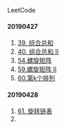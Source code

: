 LeetCode

#### 20190427
1. [39. 组合总和](https://leetcode-cn.com/problems/combination-sum/)
2. [40. 组合总和 II](https://leetcode-cn.com/problems/combination-sum-ii/)
3. [54.螺旋矩阵](https://leetcode-cn.com/problems/spiral-matrix/)
4. [59.螺旋矩阵 II](https://leetcode-cn.com/problems/spiral-matrix-ii/)
5. [60.第k个排列](https://leetcode-cn.com/problems/permutation-sequence/)

#### 20190428
1. [61. 旋转链表](https://leetcode-cn.com/problems/rotate-list/)
2.